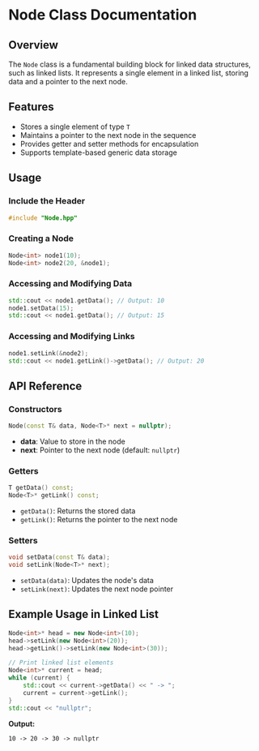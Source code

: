 # Node Class Documentation

## Overview
The `Node` class is a fundamental building block for linked data structures, such as linked lists. It represents a single element in a linked list, storing data and a pointer to the next node.

## Features
- Stores a single element of type `T`
- Maintains a pointer to the next node in the sequence
- Provides getter and setter methods for encapsulation
- Supports template-based generic data storage

## Usage
### Include the Header
```cpp
#include "Node.hpp"
```

### Creating a Node
```cpp
Node<int> node1(10);
Node<int> node2(20, &node1);
```

### Accessing and Modifying Data
```cpp
std::cout << node1.getData(); // Output: 10
node1.setData(15);
std::cout << node1.getData(); // Output: 15
```

### Accessing and Modifying Links
```cpp
node1.setLink(&node2);
std::cout << node1.getLink()->getData(); // Output: 20
```

## API Reference
### Constructors
```cpp
Node(const T& data, Node<T>* next = nullptr);
```
- **data**: Value to store in the node
- **next**: Pointer to the next node (default: `nullptr`)

### Getters
```cpp
T getData() const;
Node<T>* getLink() const;
```
- `getData()`: Returns the stored data
- `getLink()`: Returns the pointer to the next node

### Setters
```cpp
void setData(const T& data);
void setLink(Node<T>* next);
```
- `setData(data)`: Updates the node's data
- `setLink(next)`: Updates the next node pointer

## Example Usage in Linked List
```cpp
Node<int>* head = new Node<int>(10);
head->setLink(new Node<int>(20));
head->getLink()->setLink(new Node<int>(30));

// Print linked list elements
Node<int>* current = head;
while (current) {
    std::cout << current->getData() << " -> ";
    current = current->getLink();
}
std::cout << "nullptr";
```
**Output:**
```
10 -> 20 -> 30 -> nullptr
```

